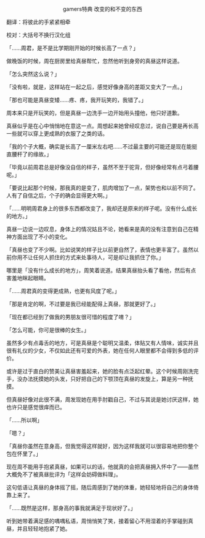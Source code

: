 <p align="center">gamers特典 改变的和不变的东西</p>

翻译：将彼此的手紧紧相牵

校对：大括号不换行汉化组

「……周君，是不是比学期刚开始的时候长高了一点？」

做晚饭的时候，周在厨房里给真昼帮忙，忽然他听到身旁的真昼这样说道。

「怎么突然这么说？」

「没有啦，就是，这样站在一起之后，感觉好像身高的差距又变大了一点。」

「那也可能是真昼变矮……疼、疼，我开玩笑的，我错了。」

周本来只是开玩笑的，但是真昼一边洗手一边开始用头撞他，他只好道歉。

真昼似乎是在心中悄悄地在意这一点。周想起来她曾经叹息过，说自己要是再长高一些就可以穿上更成熟的衣服了之类的话。

「我的个子大概，确实是长高了一厘米左右吧……不过最主要的可能还是现在能挺直腰杆了的缘故。」

「毕竟以前周君总是好像没自信的样子，虽然不至于驼背，但好像经常有点弓着腰呢。」

「要说比起那个时候，那我真的是变了，肌肉增加了一点，架势也和以前不同了。人有了自信之后，个子的确会显得更大啊。」

「……明明周君身上的很多东西都改变了，我却还是原来的样子呢。没有什么成长的地方。」

真昼一边说一边叹息，身体上的情况姑且不论，她看来是真的没有注意到自己在精神方面出现了不小的变化。

「真昼也变了不少啊。比如说笑的样子比以前更自然了，表情也更丰富了。虽然以前你用不让任何人抓住的方式来处事待人，可是却让我抓住了你。」

哪里是「没有什么成长的地方」，周笑着说道。结果真昼抬头看了看他，然后有点害羞地眯起眼睛。

「……周君真的变得更成熟，也更有风度了呢。」

「那是肯定的啊，不过要是我已经能配得上真昼，那就更好了。」

「现在都已经到了做我的男朋友很可惜的程度了唷？」

「怎么可能，你可是很棒的女生。」

虽然多少有点毒舌的地方，可是真昼是个聪明又温柔，体贴又有人情味，诚实并且很有礼仪的少女，不仅如此还有可爱的外表，她在任何人眼里都不会得到多低的评价。

或许是过于直白的赞美让真昼害羞起来，她的脸有点泛起红晕。这个时候周刚洗完手，没办法抚摸她的头发，只好把自己的下颚顶在真昼的发旋上，算是另一种抚摸。

但真昼好像对此很不满，周发现她在用手肘戳自己，不过与其说是她讨厌这样，她也许只是感觉很痒而已。

「……所以啊」

「嗯？」

「真昼你虽然在意身高，但我觉得这样就好，因为这样我就可以很容易地把你整个包在怀里了。」

现在周不能用手抱紧真昼，如果可以的话，他就真的会把真昼拥入怀中了——虽然大概免不了被真昼批评为「这样会妨碍做料理」。

这句低语让真昼的身体摇了摇，随后周感到了她的体重，她轻轻地将自己的身体倚靠上来了。

「……既然是这样，那身高的事我就满足于现状好了。」

听到她带着满足感的喁喁私语，周悄悄笑了笑，接着留心不用湿着的手掌碰到真昼，并且轻轻地抱紧了她。


